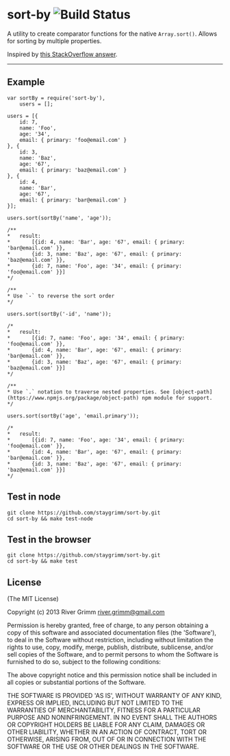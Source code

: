 sort-by ![Build Status](https://travis-ci.org/staygrimm/sort-by.svg?branch=master)
=====================


A utility to create comparator functions for the native `Array.sort()`.  Allows for sorting by multiple properties.

Inspired by [this StackOverflow answer][1].

----------


Example
---------

    var sortBy = require('sort-by'),
        users = [];

    users = [{
        id: 7,
        name: 'Foo',
        age: '34',
        email: { primary: 'foo@email.com' }
    }, {
        id: 3,
        name: 'Baz',
        age: '67',
        email: { primary: 'baz@email.com' }
    }, {
        id: 4,
        name: 'Bar',
        age: '67',
        email: { primary: 'bar@email.com' }
    }];

    users.sort(sortBy('name', 'age'));

    /**
    *   result:
    *       [{id: 4, name: 'Bar', age: '67', email: { primary: 'bar@email.com' }},
    *       {id: 3, name: 'Baz', age: '67', email: { primary: 'baz@email.com' }},
    *       {id: 7, name: 'Foo', age: '34', email: { primary: 'foo@email.com' }}]
    */

    /**
    * Use `-` to reverse the sort order
    */

    users.sort(sortBy('-id', 'name'));

    /*
    *   result:
    *       [{id: 7, name: 'Foo', age: '34', email: { primary: 'foo@email.com' }},
    *       {id: 4, name: 'Bar', age: '67', email: { primary: 'bar@email.com' }},
    *       {id: 3, name: 'Baz', age: '67', email: { primary: 'baz@email.com' }}]
    */

    /**
    * Use `.` notation to traverse nested properties. See [object-path](https://www.npmjs.org/package/object-path) npm module for support.
    */

    users.sort(sortBy('age', 'email.primary'));

    /*
    *   result:
    *       [{id: 7, name: 'Foo', age: '34', email: { primary: 'foo@email.com' }},
    *       {id: 4, name: 'Bar', age: '67', email: { primary: 'bar@email.com' }},
    *       {id: 3, name: 'Baz', age: '67', email: { primary: 'baz@email.com' }}]
    */

Test in node
---
    git clone https://github.com/staygrimm/sort-by.git
    cd sort-by && make test-node


Test in the browser
---
    git clone https://github.com/staygrimm/sort-by.git
    cd sort-by && make test

License
---
(The MIT License)

Copyright (c) 2013 River Grimm river.grimm@gmail.com

Permission is hereby granted, free of charge, to any person obtaining a copy of this software and associated documentation files (the 'Software'), to deal in the Software without restriction, including without limitation the rights to use, copy, modify, merge, publish, distribute, sublicense, and/or sell copies of the Software, and to permit persons to whom the Software is furnished to do so, subject to the following conditions:

The above copyright notice and this permission notice shall be included in all copies or substantial portions of the Software.

THE SOFTWARE IS PROVIDED 'AS IS', WITHOUT WARRANTY OF ANY KIND, EXPRESS OR IMPLIED, INCLUDING BUT NOT LIMITED TO THE WARRANTIES OF MERCHANTABILITY, FITNESS FOR A PARTICULAR PURPOSE AND NONINFRINGEMENT. IN NO EVENT SHALL THE AUTHORS OR COPYRIGHT HOLDERS BE LIABLE FOR ANY CLAIM, DAMAGES OR OTHER LIABILITY, WHETHER IN AN ACTION OF CONTRACT, TORT OR OTHERWISE, ARISING FROM, OUT OF OR IN CONNECTION WITH THE SOFTWARE OR THE USE OR OTHER DEALINGS IN THE SOFTWARE.


  [1]: http://stackoverflow.com/a/4760279
